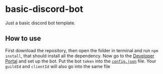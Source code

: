 # basic-discord-bot
Just a basic discord bot template.

## How to use
First download the repository, then open the folder in terminal and run `npm install`, that should install all the dependency. Now go to the [Developer Portal](https://discord.com/developers/applications) and set up the bot. Put the bot `token` into the [`config.json`](config.json) file. Your `guildId` and `clientId` will also go into the same file  
